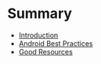 # Summary

* [Introduction](README.md)
* [Android Best Practices](android-best-practices.md)
* [Good Resources](good-blogs.md)

